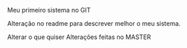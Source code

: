 Meu primeiro sistema no GIT

Alteração no readme para descrever melhor o meu sistema.

Alterar o que quiser
Alterações feitas no MASTER
